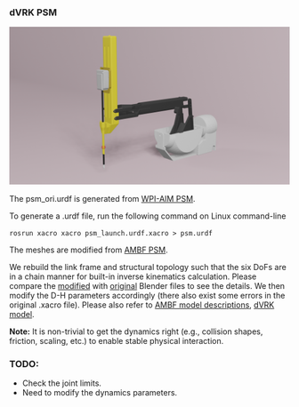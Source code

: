 ### dVRK PSM

<p align="center">
   <img src="blender_files/psm.png" alt="SurRoL PSM"/>
</p>

The psm_ori.urdf is generated from [WPI-AIM PSM](https://github.com/WPI-AIM/dvrk_env/tree/master/dvrk_description/psm).

To generate a .urdf file, run the following command on Linux command-line

```shell
rosrun xacro xacro psm_launch.urdf.xacro > psm.urdf
```

The meshes are modified from [AMBF PSM](https://github.com/WPI-AIM/ambf/tree/ambf-1.0/ambf_models/meshes/dvrk/psm).

We rebuild the link frame and structural topology such that the six DoFs are in a chain manner for built-in inverse
kinematics calculation.
Please compare the [modified](./blender_files/psm_wpi_modified.blend)
with [original](./blender_files/psm_wpi_ori.blend) Blender files to see the details. 
We then modify the D-H parameters accordingly (there also exist some errors in the original .xacro file). 
Please also refer to
[AMBF model descriptions](https://github.com/WPI-AIM/ambf/tree/ambf-1.0/ambf_models),
[dVRK model](https://github.com/jhu-dvrk/dvrk-ros/tree/master/dvrk_model/model).

**Note:** It is non-trivial to get the dynamics right (e.g., collision shapes, friction, scaling, etc.) to enable stable
physical interaction.

### TODO:

- Check the joint limits.
- Need to modify the dynamics parameters.
